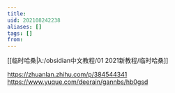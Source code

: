 ```yaml
---
title: 
uid: 202108242238
aliases: []
tags: []
from: 
---
```

[[临时哈桑|λ:/obsidian中文教程/01 2021新教程/临时哈桑]]

https://zhuanlan.zhihu.com/p/384544341
https://www.yuque.com/deerain/gannbs/hb0gsd
